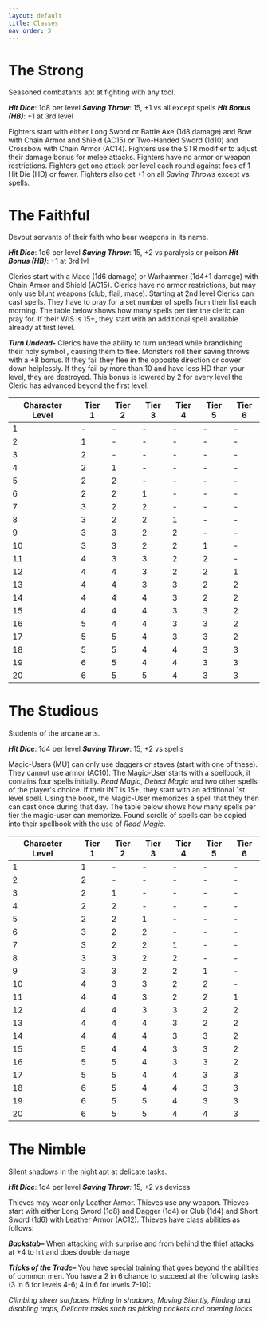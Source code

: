 ```yaml
---
layout: default
title: Classes
nav_order: 3
---
```

# The Strong
Seasoned combatants apt at fighting with any tool.

**_Hit Dice_**: 1d8 per level
**_Saving Throw_**: 15, +1 vs all except spells
**_Hit Bonus (HB)_**: +1 at 3rd level

Fighters start with either Long Sword or Battle Axe (1d8 damage) and Bow with Chain Armor and Shield (AC15) or Two-Handed Sword (1d10) and Crossbow with Chain Armor (AC14).
Fighters use the STR modifier to adjust their damage bonus for melee attacks. Fighters have no armor or weapon restrictions. Fighters get one attack per level each round against foes of 1 Hit Die (HD) or fewer. Fighters also get +1 on all _Saving Throws_ except vs. spells.
# The Faithful
Devout servants of their faith who bear weapons in its name.

**_Hit Dice_**: 1d6 per level
**_Saving Throw_**: 15, +2 vs paralysis or poison
**_Hit Bonus (HB)_**: +1 at 3rd lvl

Clerics start with a Mace (1d6 damage) or Warhammer (1d4+1 damage) with Chain Armor and Shield (AC15).
Clerics have no armor restrictions, but may only use blunt weapons (club, flail, mace).
Starting at 2nd level Clerics can cast spells. They have to pray for a set number of spells from their list each morning. The table below shows how many spells per tier the cleric can pray for. If their WIS is 15+, they start with an additional spell available already at first level.

**_Turn Undead-_** Clerics have the ability to turn undead while brandishing their holy symbol  , causing them to flee. Monsters roll their saving throws with a +8 bonus. If they fail they flee in the opposite direction or cower down helplessly. If they fail by more than 10 and have less HD than your level, they are destroyed. This bonus is lowered by 2 for every level the Cleric has advanced beyond the first level.

| **Character Level** | **Tier 1** | **Tier 2** | **Tier 3** | **Tier 4** | **Tier 5** | **Tier 6** |
| ------------------- | ---------- | ---------- | ---------- | ---------- | ---------- | ---------- |
| 1                   | -          | -          | -          | -          | -          | -          |
| 2                   | 1          | -          | -          | -          | -          | -          |
| 3                   | 2          | -          | -          | -          | -          | -          |
| 4                   | 2          | 1          | -          | -          | -          | -          |
| 5                   | 2          | 2          | -          | -          | -          | -          |
| 6                   | 2          | 2          | 1          | -          | -          | -          |
| 7                   | 3          | 2          | 2          | -          | -          | -          |
| 8                   | 3          | 2          | 2          | 1          | -          | -          |
| 9                   | 3          | 3          | 2          | 2          | -          | -          |
| 10                  | 3          | 3          | 2          | 2          | 1          | -          |
| 11                  | 4          | 3          | 3          | 2          | 2          | -          |
| 12                  | 4          | 4          | 3          | 2          | 2          | 1          |
| 13                  | 4          | 4          | 3          | 3          | 2          | 2          |
| 14                  | 4          | 4          | 4          | 3          | 2          | 2          |
| 15                  | 4          | 4          | 4          | 3          | 3          | 2          |
| 16                  | 5          | 4          | 4          | 3          | 3          | 2          |
| 17                  | 5          | 5          | 4          | 3          | 3          | 2          |
| 18                  | 5          | 5          | 4          | 4          | 3          | 3          |
| 19                  | 6          | 5          | 4          | 4          | 3          | 3          |
| 20                  | 6          | 5          | 5          | 4          | 3          | 3          |

# The Studious
Students of the arcane arts.

**_Hit Dice_**: 1d4 per level
**_Saving Throw_**: 15, +2 vs spells

Magic-Users (MU) can only use daggers or staves (start with one of these). They cannot use armor (AC10). The Magic-User starts with a spellbook, it contains four spells initially. _Read Magic_, _Detect Magic_ and two other spells of the player's choice. If their INT is 15+, they start with an additional 1st level spell. Using the book, the Magic-User memorizes a spell that they then can cast once during that day. The table below shows how many spells per tier the magic-user can memorize. Found scrolls of spells can be copied into their spellbook with the use of _Read Magic_. 

| **Character Level** | **Tier 1** | **Tier 2** | **Tier 3** | **Tier 4** | **Tier 5** | **Tier 6** |
| ------------------- | ---------- | ---------- | ---------- | ---------- | ---------- | ---------- |
| 1                   | 1          | -          | -          | -          | -          | -          |
| 2                   | 2          | -          | -          | -          | -          | -          |
| 3                   | 2          | 1          | -          | -          | -          | -          |
| 4                   | 2          | 2          | -          | -          | -          | -          |
| 5                   | 2          | 2          | 1          | -          | -          | -          |
| 6                   | 3          | 2          | 2          | -          | -          | -          |
| 7                   | 3          | 2          | 2          | 1          | -          | -          |
| 8                   | 3          | 3          | 2          | 2          | -          | -          |
| 9                   | 3          | 3          | 2          | 2          | 1          | -          |
| 10                  | 4          | 3          | 3          | 2          | 2          | -          |
| 11                  | 4          | 4          | 3          | 2          | 2          | 1          |
| 12                  | 4          | 4          | 3          | 3          | 2          | 2          |
| 13                  | 4          | 4          | 4          | 3          | 2          | 2          |
| 14                  | 4          | 4          | 4          | 3          | 3          | 2          |
| 15                  | 5          | 4          | 4          | 3          | 3          | 2          |
| 16                  | 5          | 5          | 4          | 3          | 3          | 2          |
| 17                  | 5          | 5          | 4          | 4          | 3          | 3          |
| 18                  | 6          | 5          | 4          | 4          | 3          | 3          |
| 19                  | 6          | 5          | 5          | 4          | 3          | 3          |
| 20                  | 6          | 5          | 5          | 4          | 4          | 3          |

# The  Nimble
Silent shadows in the night apt at delicate tasks.

**_Hit Dice_**: 1d4 per level
**_Saving Throw_**_:_ 15, +2 vs devices

Thieves may wear only Leather Armor. Thieves use any weapon.
Thieves start with either Long Sword (1d8) and Dagger (1d4) or Club (1d4) and Short Sword (1d6) with Leather Armor (AC12).
Thieves have class abilities as follows:

**_Backstab–_** When attacking with surprise and from behind the thief attacks at +4 to hit and does double damage

**_Tricks of the Trade–_** You have special training that goes beyond the abilities of common men. You have a 2 in 6 chance to succeed at the following tasks (3 in 6 for levels 4-6; 4 in 6 for levels 7-10):

_Climbing sheer surfaces, Hiding in shadows, Moving Silently, Finding and disabling traps, Delicate tasks such as picking pockets and opening locks_
